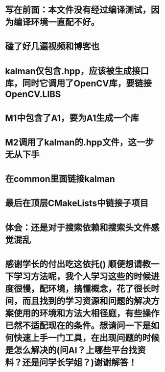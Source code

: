 # 写在前面：本文件没有经过编译测试，因为编译环境一直配不好。
# 磕了好几遍视频和博客也
# kalman仅包含.hpp，应该被生成接口库，同时它调用了OpenCV库，要链接OpenCV.LIBS
# M1中包含了A1，要为A1生成一个库
# M2调用了kalman的.hpp文件，这一步无从下手
# 在common里面链接kalman
# 最后在顶层CMakeLists中链接子项目
# 体会：还是对于搜索依赖和搜索头文件感觉混乱
# 感谢学长的付出吃这依托() 顺便想请教一下学习方法呢，我个人学习这些的时候进度很慢，配环境，搞懂概念，花了很长时间，而且找到的学习资源和问题的解决方案使用的环境和方法大相径庭，有些操作已然不适配现在的条件。想请问一下是如何快速上手一门工具，在出现问题的时候是怎么解决的(问AI？上哪些平台找资料？还是问学长学姐？)谢谢解答！


